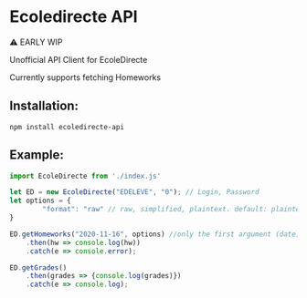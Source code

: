 # Ecoledirecte API
:warning: EARLY WIP

Unofficial API Client for EcoleDirecte

Currently supports fetching Homeworks

## Installation:
```
npm install ecoledirecte-api
```

## Example:
```js
import EcoleDirecte from './index.js'

let ED = new EcoleDirecte("EDELEVE", "0"); // Login, Password
let options = {
	    "format": "raw" // raw, simplified, plaintext. default: plaintext
}

ED.getHomeworks("2020-11-16", options) //only the first argument (date) is required
    .then(hw => console.log(hw))
    .catch(e => console.error); 

ED.getGrades()
    .then(grades => {console.log(grades)})
    .catch(e => console.log);
```
